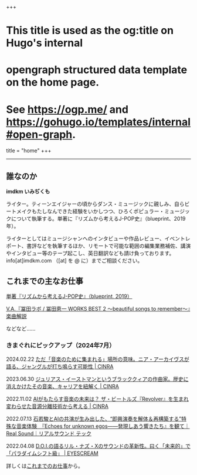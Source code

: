 +++
# This title is used as the og:title on Hugo's internal
# opengraph structured data template on the home page.
# See https://ogp.me/ and https://gohugo.io/templates/internal#open-graph.
title = "home"
+++

---

## 誰なのか

**imdkm いみぢくも**

ライター。ティーンエイジャーの頃からダンス・ミュージックに親しみ、自らビートメイクもたしなんできた経験をいかしつつ、ひろくポピュラー・ミュージックについて執筆する。単著に『リズムから考えるJ-POP史』（blueprint、2019年）。

ライターとしてはミュージシャンへのインタビューや作品レビュー、イベントレポート、書評などを執筆するほか、リモートで可能な範囲の編集業務補佐、講演やインタビュー等のテープ起こし、英日翻訳なども請け負っております。info[at]imdkm.com （[at] を @ に）までご相談ください。

## これまでの主なお仕事

[単著『リズムから考えるJ-POP史』（blueprint, 2019）](https://blueprint.co.jp/publishing/5694)

[V.A.『冨田ラボ / 冨田恵一 WORKS BEST 2 ～beautiful songs to remember～』楽曲解説](https://www.jvcmusic.co.jp/-/Discography/A024314/VICL-65825.html) 

などなど……

### きまぐれにピックアップ（2024年7月）

2024.02.22 [ただ「音楽のために集まれる」場所の意味。ニア・アーカイヴスが語る、ジャングルが打ち鳴らす可能性 | CINRA](https://www.cinra.net/article/202402-niaarchives_ymmts)

2023.06.30 [ジュリアス・イーストマンというブラッククィアの作曲家。歴史に消えかけたその音楽、キャリアを紐解く | CINRA](https://www.cinra.net/article/202306-juliuseastman_ymmts)

2022.11.02 [AIがもたらす音楽の未来は？ ザ・ビートルズ『Revolver』を生まれ変わらせた音源分離技術から考える | CINRA](https://www.cinra.net/article/202211-thebeatles_ymmtscl)

2022.07.13 [石若駿とAIの共演が生み出した、“即興演奏を解体＆再構築する”特殊な音楽体験　『Echoes for unknown egos――発現しあう響きたち』を観て｜Real Sound｜リアルサウンド テック](https://realsound.jp/tech/2022/07/post-1074326.html)

2022.04.08 [D.O.I.の語るリル・ナズ・Xのサウンドの革新性。曰く「未来的」で「パラダイムシフト級」 | EYESCREAM](https://eyescream.jp/music/113169/)

詳しくは[これまでのお仕事](works)から。